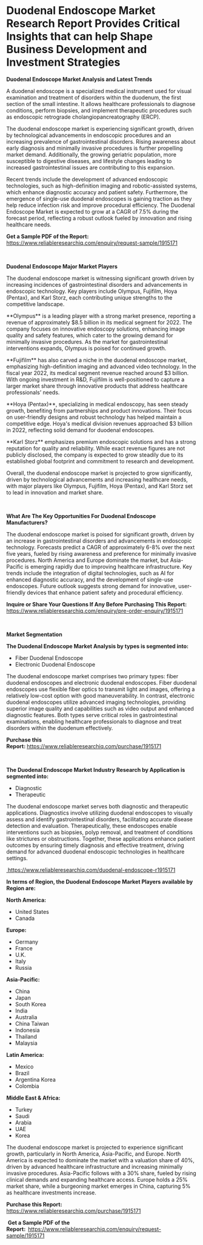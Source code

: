 <p><h1>Duodenal Endoscope Market Research Report Provides Critical Insights that can help Shape Business Development and Investment Strategies</h1></p><p><strong>Duodenal Endoscope Market Analysis and Latest Trends</strong></p>
<p><p>A duodenal endoscope is a specialized medical instrument used for visual examination and treatment of disorders within the duodenum, the first section of the small intestine. It allows healthcare professionals to diagnose conditions, perform biopsies, and implement therapeutic procedures such as endoscopic retrograde cholangiopancreatography (ERCP). </p><p>The duodenal endoscope market is experiencing significant growth, driven by technological advancements in endoscopic procedures and an increasing prevalence of gastrointestinal disorders. Rising awareness about early diagnosis and minimally invasive procedures is further propelling market demand. Additionally, the growing geriatric population, more susceptible to digestive diseases, and lifestyle changes leading to increased gastrointestinal issues are contributing to this expansion. </p><p>Recent trends include the development of advanced endoscopic technologies, such as high-definition imaging and robotic-assisted systems, which enhance diagnostic accuracy and patient safety. Furthermore, the emergence of single-use duodenal endoscopes is gaining traction as they help reduce infection risk and improve procedural efficiency. The Duodenal Endoscope Market is expected to grow at a CAGR of 7.5% during the forecast period, reflecting a robust outlook fueled by innovation and rising healthcare needs.</p></p>
<p><strong>Get a Sample PDF of the Report:&nbsp;</strong> <a href="https://www.reliableresearchiq.com/enquiry/request-sample/1915171?utm_campaign=3445&utm_medium=2&utm_source=Github&utm_content=ia&utm_term=16042025&utm_id=duodenal-endoscope">https://www.reliableresearchiq.com/enquiry/request-sample/1915171</a></p>
<p>&nbsp;</p>
<p><strong>Duodenal Endoscope Major Market Players</strong></p>
<p><p>The duodenal endoscope market is witnessing significant growth driven by increasing incidences of gastrointestinal disorders and advancements in endoscopic technology. Key players include Olympus, Fujifilm, Hoya (Pentax), and Karl Storz, each contributing unique strengths to the competitive landscape.</p><p>**Olympus** is a leading player with a strong market presence, reporting a revenue of approximately $8.5 billion in its medical segment for 2022. The company focuses on innovative endoscopy solutions, enhancing image quality and safety features, which cater to the growing demand for minimally invasive procedures. As the market for gastrointestinal interventions expands, Olympus is poised for continued growth.</p><p>**Fujifilm** has also carved a niche in the duodenal endoscope market, emphasizing high-definition imaging and advanced video technology. In the fiscal year 2022, its medical segment revenue reached around $3 billion. With ongoing investment in R&D, Fujifilm is well-positioned to capture a larger market share through innovative products that address healthcare professionals’ needs.</p><p>**Hoya (Pentax)**, specializing in medical endoscopy, has seen steady growth, benefiting from partnerships and product innovations. Their focus on user-friendly designs and robust technology has helped maintain a competitive edge. Hoya's medical division revenues approached $3 billion in 2022, reflecting solid demand for duodenal endoscopes.</p><p>**Karl Storz** emphasizes premium endoscopic solutions and has a strong reputation for quality and reliability. While exact revenue figures are not publicly disclosed, the company is expected to grow steadily due to its established global footprint and commitment to research and development.</p><p>Overall, the duodenal endoscope market is projected to grow significantly, driven by technological advancements and increasing healthcare needs, with major players like Olympus, Fujifilm, Hoya (Pentax), and Karl Storz set to lead in innovation and market share.</p></p>
<p>&nbsp;</p>
<p><strong>What Are The Key Opportunities For Duodenal Endoscope Manufacturers?</strong></p>
<p><p>The duodenal endoscope market is poised for significant growth, driven by an increase in gastrointestinal disorders and advancements in endoscopic technology. Forecasts predict a CAGR of approximately 6-8% over the next five years, fueled by rising awareness and preference for minimally invasive procedures. North America and Europe dominate the market, but Asia-Pacific is emerging rapidly due to improving healthcare infrastructure. Key trends include the integration of digital technologies, such as AI for enhanced diagnostic accuracy, and the development of single-use endoscopes. Future outlook suggests strong demand for innovative, user-friendly devices that enhance patient safety and procedural efficiency.</p></p>
<p><strong>Inquire or Share Your Questions If Any Before Purchasing This Report:</strong> <a href="https://www.reliableresearchiq.com/enquiry/pre-order-enquiry/1915171?utm_campaign=3445&utm_medium=2&utm_source=Github&utm_content=ia&utm_term=16042025&utm_id=duodenal-endoscope">https://www.reliableresearchiq.com/enquiry/pre-order-enquiry/1915171</a></p>
<p>&nbsp;</p>
<p><strong>Market Segmentation</strong></p>
<p><strong>The Duodenal Endoscope Market Analysis by types is segmented into:</strong></p>
<p><ul><li>Fiber Duodenal Endoscope</li><li>Electronic Duodenal Endoscope</li></ul></p>
<p><p>The duodenal endoscope market comprises two primary types: fiber duodenal endoscopes and electronic duodenal endoscopes. Fiber duodenal endoscopes use flexible fiber optics to transmit light and images, offering a relatively low-cost option with good maneuverability. In contrast, electronic duodenal endoscopes utilize advanced imaging technologies, providing superior image quality and capabilities such as video output and enhanced diagnostic features. Both types serve critical roles in gastrointestinal examinations, enabling healthcare professionals to diagnose and treat disorders within the duodenum effectively.</p></p>
<p><strong>Purchase this Report:&nbsp;</strong><a href="https://www.reliableresearchiq.com/purchase/1915171?utm_campaign=3445&utm_medium=2&utm_source=Github&utm_content=ia&utm_term=16042025&utm_id=duodenal-endoscope">https://www.reliableresearchiq.com/purchase/1915171</a></p>
<p>&nbsp;</p>
<p><strong>The Duodenal Endoscope Market Industry Research by Application is segmented into:</strong></p>
<p><ul><li>Diagnostic</li><li>Therapeutic</li></ul></p>
<p><p>The duodenal endoscope market serves both diagnostic and therapeutic applications. Diagnostics involve utilizing duodenal endoscopes to visually assess and identify gastrointestinal disorders, facilitating accurate disease detection and evaluation. Therapeutically, these endoscopes enable interventions such as biopsies, polyp removal, and treatment of conditions like strictures or obstructions. Together, these applications enhance patient outcomes by ensuring timely diagnosis and effective treatment, driving demand for advanced duodenal endoscopic technologies in healthcare settings.</p></p>
<p><a href="https://www.reliableresearchiq.com/duodenal-endoscope-r1915171?utm_campaign=3445&utm_medium=2&utm_source=Github&utm_content=ia&utm_term=16042025&utm_id=duodenal-endoscope">&nbsp;https://www.reliableresearchiq.com/duodenal-endoscope-r1915171</a></p>
<p><strong>In terms of Region, the Duodenal Endoscope Market Players available by Region are:</strong></p>
<p>
    <p> <strong> North America: </strong>
        <ul>
            <li>United States</li>
            <li>Canada</li>
        </ul>
        </p> 
    <p> <strong> Europe: </strong>
        <ul>
            <li>Germany</li>
            <li>France</li>
            <li>U.K.</li>
            <li>Italy</li>
            <li>Russia</li>
        </ul>
        </p> 
    <p> <strong> Asia-Pacific: </strong>
        <ul>
            <li>China</li>
            <li>Japan</li>
            <li>South Korea</li>
            <li>India</li>
            <li>Australia</li>
            <li>China Taiwan</li>
            <li>Indonesia</li>
            <li>Thailand</li>
            <li>Malaysia</li>
        </ul>
        </p> 
    <p> <strong> Latin America: </strong>
        <ul>
            <li>Mexico</li>
            <li>Brazil</li>
            <li>Argentina Korea</li>
            <li>Colombia</li>
        </ul>
        </p> 
    <p> <strong> Middle East & Africa: </strong>
        <ul>
            <li>Turkey</li>
            <li>Saudi</li>
            <li>Arabia</li>
            <li>UAE</li>
            <li>Korea</li>
        </ul>
    </p>
    </p>
<p><p>The duodenal endoscope market is projected to experience significant growth, particularly in North America, Asia-Pacific, and Europe. North America is expected to dominate the market with a valuation share of 40%, driven by advanced healthcare infrastructure and increasing minimally invasive procedures. Asia-Pacific follows with a 30% share, fueled by rising clinical demands and expanding healthcare access. Europe holds a 25% market share, while a burgeoning market emerges in China, capturing 5% as healthcare investments increase.</p></p>
<p><strong>Purchase this Report: </strong><a href="https://www.reliableresearchiq.com/purchase/1915171?utm_campaign=3445&utm_medium=2&utm_source=Github&utm_content=ia&utm_term=16042025&utm_id=duodenal-endoscope">https://www.reliableresearchiq.com/purchase/1915171</a></p>
<p>&nbsp;<strong>Get a Sample PDF of the Report:&nbsp;&nbsp;</strong><a href="https://www.reliableresearchiq.com/enquiry/request-sample/1915171?utm_campaign=3445&utm_medium=2&utm_source=Github&utm_content=ia&utm_term=16042025&utm_id=duodenal-endoscope">https://www.reliableresearchiq.com/enquiry/request-sample/1915171</a></p>
<p><strong></strong></p>
<p><p></p><p></p><p></p></p>